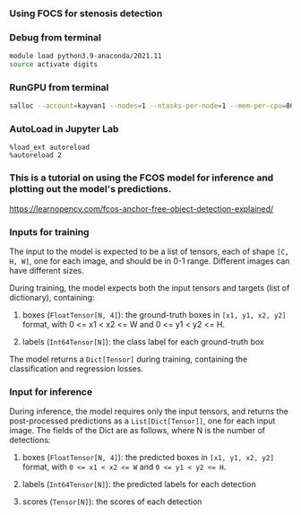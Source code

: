 ### Using FOCS for stenosis detection

### Debug from terminal
```bash
module load python3.9-anaconda/2021.11
source activate digits
```

### RunGPU from terminal
```bash
salloc --account=kayvan1 --nodes=1 --ntasks-per-node=1 --mem-per-cpu=8GB --cpus-per-task=1 --partition=gpu --gres=gpu:1 --time=00:20:00
```

### AutoLoad in Jupyter Lab
```
%load_ext autoreload
%autoreload 2
```

### This is a tutorial on using the FCOS model for inference and plotting out the model's predictions.
https://learnopencv.com/fcos-anchor-free-object-detection-explained/

### Inputs for training
The input to the model is expected to be a list of tensors, each of shape `[C, H, W]`, one for each image, and should be in 0-1 range. Different images can have different sizes.

During training, the model expects both the input tensors and targets (list of dictionary), containing:

1. boxes (`FloatTensor[N, 4]`): the ground-truth boxes in `[x1, y1, x2, y2]` format, with 0 <= x1 < x2 <= W and 0 <= y1 < y2 <= H.

2. labels (`Int64Tensor[N]`): the class label for each ground-truth box

The model returns a `Dict[Tensor]` during training, containing the classification and regression losses.

### Input for inference
During inference, the model requires only the input tensors, and returns the post-processed predictions as a `List[Dict[Tensor]]`, one for each input image. The fields of the Dict are as follows, where N is the number of detections:

1. boxes (`FloatTensor[N, 4]`): the predicted boxes in `[x1, y1, x2, y2]` format, with `0 <= x1 < x2 <= W` and `0 <= y1 < y2 <= H`.

2. labels (`Int64Tensor[N]`): the predicted labels for each detection

3. scores (`Tensor[N]`): the scores of each detection